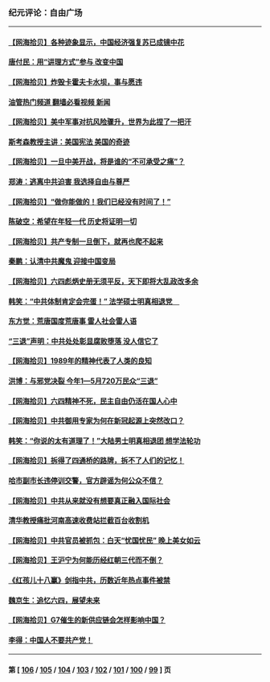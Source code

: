 ### 纪元评论：自由广场
---
#### [【网海拾贝】各种迹象显示，中国经济强复苏已成镜中花](../../pages/nsc993/n14014056.md?06120330) 
#### [唐付民：用“讲理方式”参与 改变中国](../../pages/nsc993/n14014026.md?06120330) 
#### [【网海拾贝】炸毁卡霍夫卡水坝，事与愿违](../../pages/nsc993/n14013661.md?06120330) 
#### [油管热门频道 翻墙必看视频 新闻](ok?06120330)
#### [【网海拾贝】美中军事对抗风险骤升，世界为此捏了一把汗](../../pages/nsc993/n14013005.md?06120330) 
#### [斯考森教授主讲：美国宪法 美国的奇迹](../../pages/nsc993/n14012595.md?06120330) 
#### [【网海拾贝】一旦中美开战，将是谁的“不可承受之痛”？](../../pages/nsc993/n14012236.md?06120330) 
#### [郑涛：逃离中共迫害 我选择自由与尊严](../../pages/nsc993/n14012043.md?06120330) 
#### [【网海拾贝】“做你能做的！我们已经没有时间了！”](../../pages/nsc993/n14011531.md?06120330) 
#### [陈破空：希望在年轻一代 历史将证明一切](../../pages/nsc993/n14010838.md?06120330) 
#### [【网海拾贝】共产专制一旦倒下，就再也爬不起来](../../pages/nsc993/n14010831.md?06120330) 
#### [秦鹏：认清中共魔鬼  迎接中国变局](../../pages/nsc993/n14010692.md?06120330) 
#### [【网海拾贝】六四彪炳史册无须平反，天下即将大乱政改多余](../../pages/nsc993/n14010160.md?06120330) 
#### [韩笑：“中共体制肯定会完蛋！” 法学硕士明真相退党　](../../pages/nsc993/n14010098.md?06120330) 
#### [东方觉：荒唐国度荒唐事 雷人社会雷人语](../../pages/nsc993/n14010065.md?06120330) 
#### [“三退”声明：中共处处彰显腐败堕落 没人信它了](../../pages/nsc993/n14010010.md?06120330) 
#### [【网海拾贝】1989年的精神代表了人类的良知](../../pages/nsc993/n14009650.md?06120330) 
#### [洪博：与邪党决裂 今年1—5月720万民众“三退”](../../pages/nsc993/n14009532.md?06120330) 
#### [【网海拾贝】六四精神不死，民主自由仍活在国人心中](../../pages/nsc993/n14009305.md?06120330) 
#### [【网海拾贝】中共御用专家为何在新冠起源上突然改口？](../../pages/nsc993/n14008738.md?06120330) 
#### [韩笑：“你说的太有道理了！”大陆男士明真相退团 想学法轮功](../../pages/nsc993/n14008405.md?06120330) 
#### [【网海拾贝】拆得了四通桥的路牌，拆不了人们的记忆！](../../pages/nsc993/n14008045.md?06120330) 
#### [哈市副市长违停训交警，官方辟谣为何公众不信？](../../pages/nsc993/n14007957.md?06120330) 
#### [【网海拾贝】中共从来就没有想要真正融入国际社会](../../pages/nsc993/n14007206.md?06120330) 
#### [清华教授痛批河南高速收费站拦截百台收割机](../../pages/nsc993/n14006643.md?06120330) 
#### [【网海拾贝】中共官员被抓包：白天“忧国忧民” 晚上美女如云](../../pages/nsc993/n14006658.md?06120330) 
#### [【网海拾贝】王沪宁为何能历经红朝三代而不倒？](../../pages/nsc993/n14005828.md?06120330) 
#### [《红孩儿十八赢》剑指中共，历数近年热点事件被禁](../../pages/nsc993/n14005798.md?06120330) 
#### [魏京生：追忆六四，展望未来](../../pages/nsc993/n14005589.md?06120330) 
#### [【网海拾贝】G7催生的新供应链会怎样影响中国？](../../pages/nsc993/n14005296.md?06120330) 
#### [李得：中国人不要共产党！](../../pages/nsc993/n14005305.md?06120330) 

---
#### 第 [ [106](./106.md?06120330) / [105](./105.md?06120330) / [104](./104.md?06120330) / [103](./103.md?06120330) / [102](./102.md?06120330) / [101](./101.md?06120330) / [100](./100.md?06120330) / [99](./99.md?06120330) ] 页
